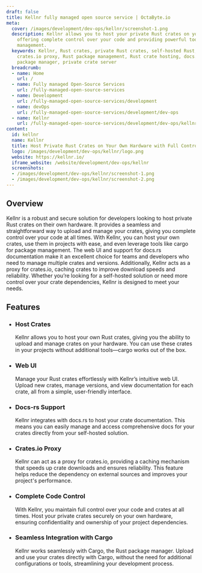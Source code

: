 ```yaml
---
draft: false
title: Kellnr fully managed open source service | OctaByte.io
meta:
  cover: /images/development/dev-ops/kellnr/screenshot-1.png
  description: Kellnr allows you to host your private Rust crates on your own hardware,
    offering complete control over your code and providing powerful tools for crate
    management.
  keywords: Kellnr, Rust crates, private Rust crates, self-hosted Rust, crate management,
    crates.io proxy, Rust package management, Rust crate hosting, docs.rs, self-hosted
    package manager, private crate server
  breadcrumb:
  - name: Home
    url: /
  - name: Fully managed Open-Source Services
    url: /fully-managed-open-source-services
  - name: Development
    url: /fully-managed-open-source-services/development
  - name: devOps
    url: /fully-managed-open-source-services/development/dev-ops
  - name: Kellnr
    url: /fully-managed-open-source-services/development/dev-ops/kellnr
content:
  id: kellnr
  name: Kellnr
  title: Host Private Rust Crates on Your Own Hardware with Full Control
  logo: /images/development/dev-ops/kellnr/logo.png
  website: https://kellnr.io/
  iframe_website: /website/development/dev-ops/kellnr
  screenshots:
  - /images/development/dev-ops/kellnr/screenshot-1.png
  - /images/development/dev-ops/kellnr/screenshot-2.png
---
```


## Overview

Kellnr is a robust and secure solution for developers looking to host private Rust crates on their own hardware. It provides a seamless and straightforward way to upload and manage your crates, giving you complete control over your code at all times. With Kellnr, you can host your own crates, use them in projects with ease, and even leverage tools like cargo for package management. The web UI and support for docs.rs documentation make it an excellent choice for teams and developers who need to manage multiple crates and versions. Additionally, Kellnr acts as a proxy for crates.io, caching crates to improve download speeds and reliability. Whether you’re looking for a self-hosted solution or need more control over your crate dependencies, Kellnr is designed to meet your needs.

## Features

- ### Host Crates

  Kellnr allows you to host your own Rust crates, giving you the ability to upload and manage crates on your hardware. You can use these crates in your projects without additional tools—cargo works out of the box.

- ### Web UI

  Manage your Rust crates effortlessly with Kellnr’s intuitive web UI. Upload new crates, manage versions, and view documentation for each crate, all from a simple, user-friendly interface.

- ### Docs-rs Support

  Kellnr integrates with docs.rs to host your crate documentation. This means you can easily manage and access comprehensive docs for your crates directly from your self-hosted solution.

- ### Crates.io Proxy

  Kellnr can act as a proxy for crates.io, providing a caching mechanism that speeds up crate downloads and ensures reliability. This feature helps reduce the dependency on external sources and improves your project's performance.

- ### Complete Code Control

  With Kellnr, you maintain full control over your code and crates at all times. Host your private crates securely on your own hardware, ensuring confidentiality and ownership of your project dependencies.

- ### Seamless Integration with Cargo

  Kellnr works seamlessly with Cargo, the Rust package manager. Upload and use your crates directly with Cargo, without the need for additional configurations or tools, streamlining your development process.